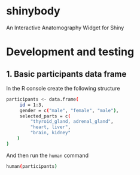 # shinybody

An Interactive Anatomography Widget for Shiny

# Development and testing

## 1. Basic participants data frame

In the R console create the following structure

```bash
participants <- data.frame(
     id = 1:3,
     gender = c("male", "female", "male"),
     selected_parts = c(
         "thyroid_gland, adrenal_gland",
         "heart, liver",
         "brain, kidney"
    )
)
```

And then run the `human` command
```bash
human(participants)
```